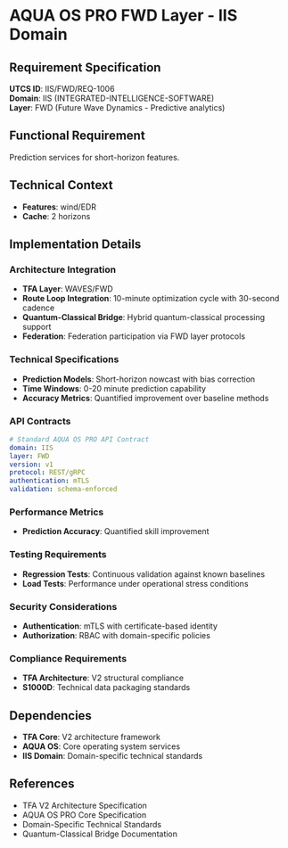 # AQUA OS PRO FWD Layer - IIS Domain

## Requirement Specification

**UTCS ID**: IIS/FWD/REQ-1006  
**Domain**: IIS (INTEGRATED-INTELLIGENCE-SOFTWARE)  
**Layer**: FWD (Future Wave Dynamics - Predictive analytics)  

## Functional Requirement

Prediction services for short-horizon features.

## Technical Context

- **Features**: wind/EDR
- **Cache**: 2 horizons


## Implementation Details

### Architecture Integration
- **TFA Layer**: WAVES/FWD
- **Route Loop Integration**: 10-minute optimization cycle with 30-second cadence
- **Quantum-Classical Bridge**: Hybrid quantum-classical processing support
- **Federation**: Federation participation via FWD layer protocols

### Technical Specifications

- **Prediction Models**: Short-horizon nowcast with bias correction
- **Time Windows**: 0-20 minute prediction capability
- **Accuracy Metrics**: Quantified improvement over baseline methods

### API Contracts


```yaml
# Standard AQUA OS PRO API Contract
domain: IIS
layer: FWD
version: v1
protocol: REST/gRPC
authentication: mTLS
validation: schema-enforced
```

### Performance Metrics

- **Prediction Accuracy**: Quantified skill improvement

### Testing Requirements

- **Regression Tests**: Continuous validation against known baselines
- **Load Tests**: Performance under operational stress conditions

### Security Considerations

- **Authentication**: mTLS with certificate-based identity
- **Authorization**: RBAC with domain-specific policies

### Compliance Requirements

- **TFA Architecture**: V2 structural compliance
- **S1000D**: Technical data packaging standards

## Dependencies

- **TFA Core**: V2 architecture framework
- **AQUA OS**: Core operating system services
- **IIS Domain**: Domain-specific technical standards

## References

- TFA V2 Architecture Specification
- AQUA OS PRO Core Specification
- Domain-Specific Technical Standards
- Quantum-Classical Bridge Documentation
